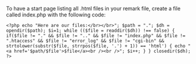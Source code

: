 To have a start page listing all .html files in your remark file, create a file called index.php with the following code:

`<?php
echo "Here are our files:</br></br>";
$path = ".";
$dh = opendir($path);
$i=1;
while (($file = readdir($dh)) !== false) {
    if($file != "." && $file != ".." && $file != "index.php" && $file != ".htaccess" && $file != "error_log" && $file != "cgi-bin" && strtolower(substr($file, strrpos($file, '.') + 1)) == 'html') {
        echo "<a href='$path/$file'>$file</a><br /><br />";
        $i++;
    }
}
closedir($dh);
?> `